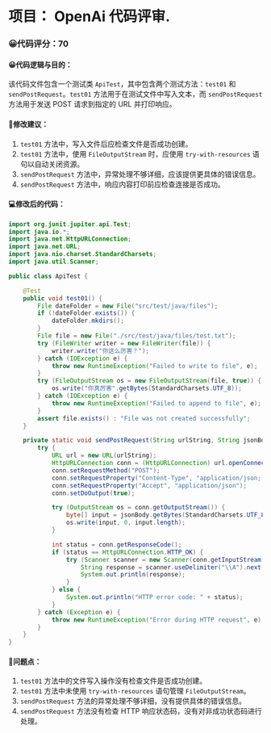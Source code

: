 # 项目： OpenAi 代码评审.
### 😀代码评分：70
#### 😀代码逻辑与目的：
该代码文件包含一个测试类 `ApiTest`，其中包含两个测试方法：`test01` 和 `sendPostRequest`。`test01` 方法用于在测试文件中写入文本，而 `sendPostRequest` 方法用于发送 POST 请求到指定的 URL 并打印响应。

#### 🎯修改建议：
1. `test01` 方法中，写入文件后应检查文件是否成功创建。
2. `test01` 方法中，使用 `FileOutputStream` 时，应使用 `try-with-resources` 语句以自动关闭资源。
3. `sendPostRequest` 方法中，异常处理不够详细，应该提供更具体的错误信息。
4. `sendPostRequest` 方法中，响应内容打印前应检查连接是否成功。

#### 💻修改后的代码：
```java
import org.junit.jupiter.api.Test;
import java.io.*;
import java.net.HttpURLConnection;
import java.net.URL;
import java.nio.charset.StandardCharsets;
import java.util.Scanner;

public class ApiTest {

    @Test
    public void test01() {
        File dateFolder = new File("src/test/java/files");
        if (!dateFolder.exists()) {
            dateFolder.mkdirs();
        }
        File file = new File("./src/test/java/files/test.txt");
        try (FileWriter writer = new FileWriter(file)) {
            writer.write("你这么厉害？");
        } catch (IOException e) {
            throw new RuntimeException("Failed to write to file", e);
        }
        try (FileOutputStream os = new FileOutputStream(file, true)) {
            os.write("你真厉害".getBytes(StandardCharsets.UTF_8));
        } catch (IOException e) {
            throw new RuntimeException("Failed to append to file", e);
        }
        assert file.exists() : "File was not created successfully";
    }

    private static void sendPostRequest(String urlString, String jsonBody) {
        try {
            URL url = new URL(urlString);
            HttpURLConnection conn = (HttpURLConnection) url.openConnection();
            conn.setRequestMethod("POST");
            conn.setRequestProperty("Content-Type", "application/json; utf-8");
            conn.setRequestProperty("Accept", "application/json");
            conn.setDoOutput(true);

            try (OutputStream os = conn.getOutputStream()) {
                byte[] input = jsonBody.getBytes(StandardCharsets.UTF_8);
                os.write(input, 0, input.length);
            }

            int status = conn.getResponseCode();
            if (status == HttpURLConnection.HTTP_OK) {
                try (Scanner scanner = new Scanner(conn.getInputStream(), StandardCharsets.UTF_8.name())) {
                    String response = scanner.useDelimiter("\\A").next();
                    System.out.println(response);
                }
            } else {
                System.out.println("HTTP error code: " + status);
            }
        } catch (Exception e) {
            throw new RuntimeException("Error during HTTP request", e);
        }
    }
}
```

#### 🤔问题点：
1. `test01` 方法中的文件写入操作没有检查文件是否成功创建。
2. `test01` 方法中未使用 `try-with-resources` 语句管理 `FileOutputStream`。
3. `sendPostRequest` 方法的异常处理不够详细，没有提供具体的错误信息。
4. `sendPostRequest` 方法没有检查 HTTP 响应状态码，没有对非成功状态码进行处理。
